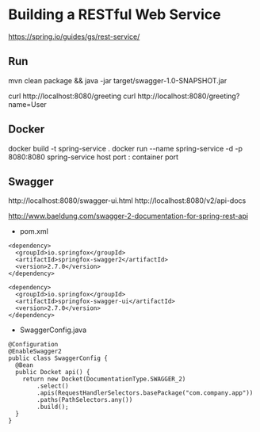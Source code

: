 # Building a RESTful Web Service

https://spring.io/guides/gs/rest-service/

## Run

mvn clean package && java -jar target/swagger-1.0-SNAPSHOT.jar

curl http://localhost:8080/greeting
curl http://localhost:8080/greeting?name=User

## Docker

docker build -t spring-service .
docker run --name spring-service -d -p 8080:8080 spring-service
                                   host port : container port

## Swagger

http://localhost:8080/swagger-ui.html
http://localhost:8080/v2/api-docs

http://www.baeldung.com/swagger-2-documentation-for-spring-rest-api

- pom.xml

```
<dependency>
  <groupId>io.springfox</groupId>
  <artifactId>springfox-swagger2</artifactId>
  <version>2.7.0</version>
</dependency>

<dependency>
  <groupId>io.springfox</groupId>
  <artifactId>springfox-swagger-ui</artifactId>
  <version>2.7.0</version>
</dependency>
```

- SwaggerConfig.java

```
@Configuration
@EnableSwagger2
public class SwaggerConfig {
  @Bean
  public Docket api() {
    return new Docket(DocumentationType.SWAGGER_2)
        .select()
        .apis(RequestHandlerSelectors.basePackage("com.company.app"))
        .paths(PathSelectors.any())
        .build();
  }
}
```
